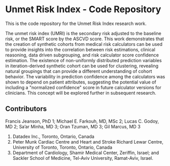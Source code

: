 # Unmet Risk Index - Code Repository

This is the code repository for the Unmet Risk Index research work.

The unmet risk index (UMRI) is the secondary risk adjusted to the baseline risk, or the SMART score by the ASCVD score. 
This work demonstrates that the creation of synthetic cohorts from medical risk calculators can be used to provide insights into the correlation between risk estimations, clinical reasoning, data driven subgrouping, and risk calculator score confidence estimation. 
The existence of non-uniformly distributed prediction variables in iteration-derived synthetic cohort can be used for clustering, revealing natural groupings that can provide a different understanding of cohort behavior. 
The variability in prediction confidence among the calculators was shown to depend on patient attributes, suggesting the potential value of including a "normalized confidence" score in future calculator versions for clinicians. 
This concept will be explored further in subsequent research.

## Contributors
Francis Jeanson, PhD 1; Michael E. Farkouh, MD, MSc 2; Lucas C. Godoy, MD 2; Sa’ar Minha, MD 3; Oran Tzuman, MD 3; Gil Marcus, MD 3
1. Datadex Inc., Toronto, Ontario, Canada
2. Peter Munk Cardiac Centre and Heart and Stroke Richard Lewar Centre, University of Toronto, Toronto, Ontario, Canada
3. Department of Cardiology, Shamir Medical Center, Zeriffin, Israel; and Sackler School of Medicine, Tel-Aviv University, Ramat-Aviv, Israel.
